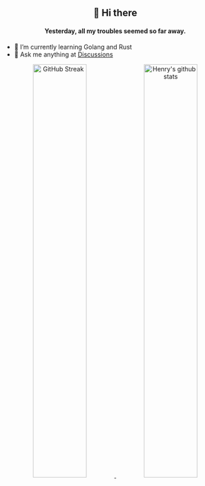 <div align="center">
	<h2>👋 Hi there</h2>
	<h4>Yesterday, all my troubles seemed so far away.</h4>
</div>

- 🌱 I’m currently learning Golang and Rust
- 💬 Ask me anything at [Discussions](https://github.com/LavenderQAQ/LavenderQAQ/discussions)
	
<div align="center">
   	<a href="#">
		<img src="https://github-readme-streak-stats.herokuapp.com/?user=LavenderQAQ"
			alt="GitHub Streak" width="49%" />
	</a>   
   	<a href="#">
		<img src="https://github-readme-stats.vercel.app/api?username=LavenderQAQ&show_icons=true&theme=buefy"
			alt="Henry's github stats" width="49%" />
	</a>
</div>
